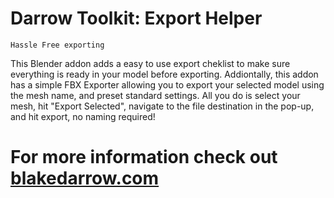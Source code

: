 # Darrow Toolkit: Export Helper
	Hassle Free exporting
This Blender addon adds a easy to use export cheklist to make sure everything is ready in your model before exporting. Addiontally, this addon has a simple FBX Exporter allowing you to export your selected model using the mesh name, and preset standard settings. All you do is select your mesh, hit "Export Selected", navigate to the file destination in the pop-up, and hit export, no naming required!  

# For more information check out [blakedarrow.com](http://blakedarrow.com)
